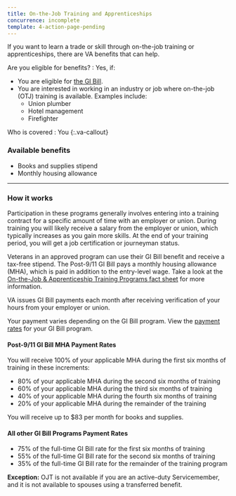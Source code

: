 ```yaml
---
title: On-the-Job Training and Apprenticeships
concurrence: incomplete
template: 4-action-page-pending
---
```


If you want to learn a trade or skill through on-the-job training or apprenticeships, there are VA benefits that can help.

Are you eligible for benefits?
: Yes, if:

  -	You are eligible for [the GI Bill](/education/gi-bill/).
  -	You are interested in working in an industry or job where on-the-job (OTJ) training is available. Examples include:
      -	Union plumber
      -	Hotel management
      -	Firefighter

Who is covered
: You
{:.va-callout}

### Available benefits

-	Books and supplies stipend
-	Monthly housing allowance

-----

### How it works

Participation in these programs generally involves entering into a training contract for a specific amount of time with an employer or union. During training you will likely receive a salary from the employer or union, which typically increases as you gain more skills. At the end of your training period, you will get a job certification or journeyman status.

Veterans in an approved program can use their GI Bill benefit and receive a tax-free stipend. The Post-9/11 GI Bill pays a monthly housing allowance (MHA), which is paid in addition to the entry-level wage. Take a look at the [On-the-Job &amp; Apprenticeship Training Programs fact sheet](http://www.benefits.va.gov/gibill/docs/factsheets/OJT_Factsheet.pdf) for more information.

VA issues GI Bill payments each month after receiving verification of your hours from your employer or union.

Your payment varies depending on the GI Bill program. View the [payment rates](http://www.benefits.va.gov/gibill/resources/benefits_resources/rate_tables.asp) for your GI Bill program.

#### Post-9/11 GI Bill MHA Payment Rates
You will receive 100% of your applicable MHA during the first six months of training in these increments:

- 80% of your applicable MHA during the second six months of training
- 60% of your applicable MHA during the third six months of training
- 40% of your applicable MHA during the fourth six months of training
- 20% of your applicable MHA during the remainder of the training

You will receive up to $83 per month for books and supplies.

#### All other GI Bill Programs Payment Rates

- 75% of the full-time GI Bill rate for the first six months of training
- 55% of the full-time GI Bill rate for the second six months of training
- 35% of the full-time GI Bill rate for the remainder of the training program

**Exception:** OJT is not available if you are an active-duty Servicemember, and it is not available to spouses using a transferred benefit.
